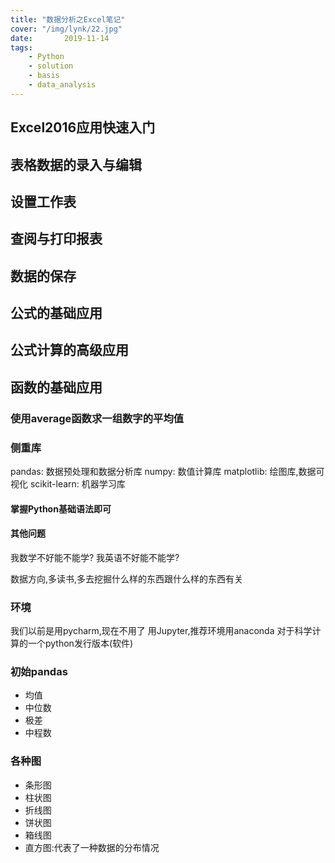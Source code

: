 ```yaml
---
title: "数据分析之Excel笔记"
cover: "/img/lynk/22.jpg"
date:       2019-11-14
tags:
	- Python
	- solution
	- basis
	- data_analysis
---
```

  
## Excel2016应用快速入门
## 表格数据的录入与编辑
## 设置工作表
## 查阅与打印报表
## 数据的保存
## 公式的基础应用
## 公式计算的高级应用

## 函数的基础应用
### 使用average函数求一组数字的平均值

### 侧重库
pandas: 数据预处理和数据分析库
numpy: 数值计算库
matplotlib: 绘图库,数据可视化
scikit-learn: 机器学习库

#### 掌握Python基础语法即可
#### 其他问题
我数学不好能不能学?
我英语不好能不能学?

数据方向,多读书,多去挖掘什么样的东西跟什么样的东西有关

### 环境
我们以前是用pycharm,现在不用了
用Jupyter,推荐环境用anaconda
对于科学计算的一个python发行版本(软件)

### 初始pandas
- 均值
- 中位数
- 极差
- 中程数

### 各种图
- 条形图
- 柱状图
- 折线图
- 饼状图
- 箱线图
- 直方图:代表了一种数据的分布情况
